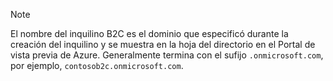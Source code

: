 > [!NOTE]
> El nombre del inquilino B2C es el dominio que especificó durante la creación del inquilino y se muestra en la hoja del directorio en el Portal de vista previa de Azure.  Generalmente termina con el sufijo `.onmicrosoft.com`, por ejemplo, `contosob2c.onmicrosoft.com`.
> 
> 



<!--HONumber=Jan17_HO2-->



